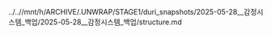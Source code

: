 ../..//mnt/h/ARCHIVE/.UNWRAP/STAGE1/duri_snapshots/2025-05-28__감정시스템_백업/2025-05-28__감정시스템_백업/structure.md